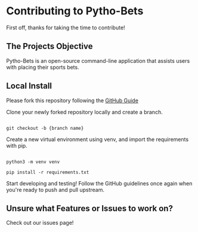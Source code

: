# Contributing to Pytho-Bets
First off, thanks for taking the time to contribute!


## The Projects Objective

Pytho-Bets is an open-source command-line application that assists users with placing their sports bets. 



## Local Install

Please fork this repository following the [GitHub Guide](https://docs.github.com/en/get-started/quickstart/contributing-to-projects)

Clone your newly forked repository locally and create a branch. 

```

git checkout -b {branch name}

```



Create a new virtual environment using venv, and import the requirements with pip.



```

python3 -m venv venv

pip install -r requirements.txt

```

Start developing and testing! Follow the GitHub guidelines once again when you're ready to push and pull upstream.

## Unsure what Features or Issues to work on?
Check out our issues page! 